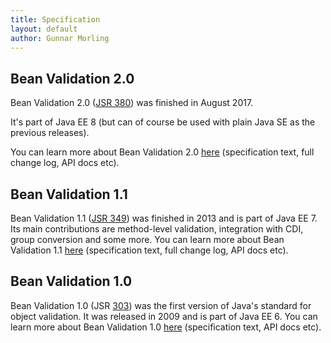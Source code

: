 ```yaml
---
title: Specification
layout: default
author: Gunnar Morling
---
```


## Bean Validation 2.0

Bean Validation 2.0 ([JSR 380](https://www.jcp.org/en/jsr/detail?id=380)) was finished in August 2017.

It's part of Java EE 8 (but can of course be used with plain Java SE as the previous releases).

You can learn more about Bean Validation 2.0 [here](/2.0/) (specification text, full change log, API docs etc).

## Bean Validation 1.1

Bean Validation 1.1 ([JSR 349](https://www.jcp.org/en/jsr/detail?id=349)) was finished in 2013 and is part of Java EE 7.
Its main contributions are method-level validation, integration with CDI, group conversion and some more.
You can learn more about Bean Validation 1.1 [here](/1.1/) (specification text, full change log, API docs etc).

## Bean Validation 1.0

Bean Validation 1.0 (JSR [303](https://www.jcp.org/en/jsr/detail?id=303)) was the first version of Java's standard for object validation.
It was released in 2009 and is part of Java EE 6.
You can learn more about Bean Validation 1.0 [here](/1.0/) (specification text, API docs etc).
